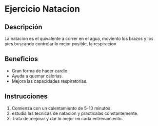 # Ejercicio Natacion
## Descripción
La natacion es el quivalente a correr en el agua, moviento los brazos y los pies buscando controlar lo mejor posible, la respiracion
## Beneficios
- Gran forma de hacer cardio.
- Ayuda a quemar calorías.
- Mejora las capacidades respiratorias.
## Instrucciones
1. Comienza con un calentamiento de 5-10 minutos.
2. estudia las tecnicas de natacion y practicalas constantemente.
3. Trata de mejorar y dar lo mejor en cada entrenamiento.
